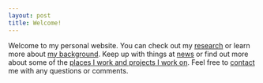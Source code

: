 ```yaml
---
layout: post
title: Welcome!
---
```


Welcome to my personal website. You can check out my [research]({{site.url}}/research.html) or learn more about [my background]({{site.url}}/CV.html). Keep up with things at [news]({{site.url}}/news.html) or find out more about some of the [places I work and projects I work on]({{site.url}}/links.html). Feel free to [contact]({{site.url}}/contact.html) me with any questions or comments.